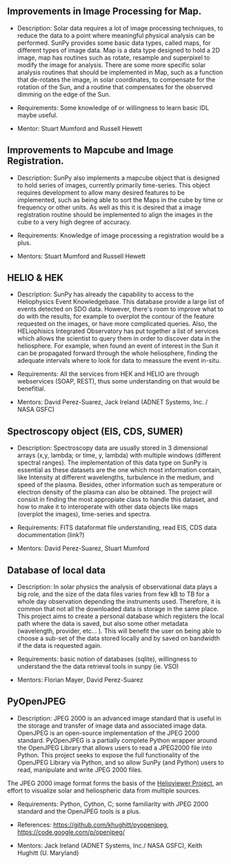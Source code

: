 ## Improvements in Image Processing for Map.

* Description: Solar data requires a lot of image processing techniques, to reduce the data to a point where meaningful physical analysis can be performed. SunPy provides some basic data types, called maps, for different types of image data. Map is a data type designed to hold a 2D image, map has routines such as rotate, resample and superpixel to modify the image for analysis. There are some more specific solar analysis routines that should be implemented in Map, such as a function that de-rotates the image, in solar coordinates, to compensate for the rotation of the Sun, and a routine that compensates for the observed dimming on the edge of the Sun.

* Requirements: Some knowledge of or willingness to learn basic IDL maybe useful.

* Mentor: Stuart Mumford and Russell Hewett


## Improvements to Mapcube and Image Registration.

* Description: SunPy also implements a mapcube object that is designed to hold series of images, currently primarily time-series. This object requires development to allow many desired features to be implemented, such as being able to sort the Maps in the cube by time or frequency or other units. As well as this it is desired that a image registration routine should be implemented to align the images in the cube to a very high degree of accuracy.

* Requirements: Knowledge of image processing a registration would be a plus.

* Mentors: Stuart Mumford and Russell Hewett


## HELIO & HEK

* Description: SunPy has already the capability to access to the Heliophysics Event Knowledgebase.  This database provide a large list of events detected on SDO data.  However, there's room to improve what to do with the results, for example to overplot the contour of the feature requested on the images, or have more complicated queries.  Also, the HELiophisics Integrated Observatory has put together a list of services which allows the scientist to query them in order to discover data in the heliosphere.  For example, when found an event of interest in the Sun it can be propagated forward through the whole heliosphere, finding the adequate intervals where to look for data to meassure the event in-situ.

* Requirements: All the services from HEK and HELIO are through webservices (SOAP, REST), thus some understanding on that would be benefitial.

* Mentors: David Perez-Suarez, Jack Ireland (ADNET Systems, Inc. / NASA GSFC)


## Spectroscopy object (EIS, CDS, SUMER)

* Description: Spectroscopy data are usually stored in 3 dimensional arrays (x,y, lambda; or time, y, lambda) with multiple windows (different spectral ranges).  The implementation of this data type on SunPy is essential as these datasets are the one which most information contain, like Intensity at different wavelengths, turbulence in the medium, and speed of the plasma.  Besides, other information such as temperature or electron density of the plasma can also be obtained.  The project will consist in finding the most appropiate class to handle this dataset, and how to make it to interoperate with other data objects like maps (overplot the images), time-series and spectra.

* Requirements: FITS dataformat file understanding, read EIS, CDS data docummentation (link?)

* Mentors: David Perez-Suarez, Stuart Mumford

## Database of local data

* Description: In solar physics the analysis of observational data plays a big role, and the size of the data files varies from few kB to TB for a whole day observation depending the instruments used.  Therefore, it is common that not all the downloaded data is storage in the same place.  This project aims to create a personal database which registers the local path where the data is saved, but also some other metadata (wavelength, provider, etc... ).  This will benefit the user on being able to choose a sub-set of the data stored locally and by saved on bandwidth if the data is requested again.

* Requirements: basic notion of databases (sqlite), willingness to understand the the data retrieval tools in sunpy (ie. VSO)

* Mentors: Florian Mayer, David Perez-Suarez


## PyOpenJPEG 

* Description: JPEG 2000 is an advanced image standard that is useful in the storage and transfer of image data and associated image data.  OpenJPEG is an open-source implementation of the JPEG 2000 standard.  PyOpenJPEG is a partially complete Python wrapper around the OpenJPEG Library that allows users to read a JPEG2000 file into Python.  This project seeks to expose the full functionality of the OpenJPEG Library via Python, and so allow SunPy (and Python) users to read, manipulate and write JPEG 2000 files.

The JPEG 2000 image format forms the basis of the [Helioviewer Project](http://wiki.helioviewer.org/wiki/Main_Page), an effort to visualize solar and heliospheric data from multiple sources.

* Requirements: Python, Cython, C; some familiarity with JPEG 2000 standard and the OpenJPEG tools is a plus.

* References: https://github.com/khughitt/pyopenjpeg, https://code.google.com/p/openjpeg/

* Mentors: Jack Ireland (ADNET Systems, Inc./ NASA GSFC), Keith Hughitt (U. Maryland)